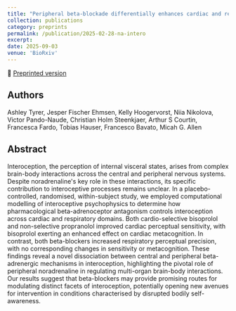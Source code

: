 ```yaml
---
title: "Peripheral beta-blockade differentially enhances cardiac and respiratory interoception"
collection: publications
category: preprints
permalink: /publication/2025-02-28-na-intero
excerpt:
date: 2025-09-03
venue: 'BioRxiv'
---
```


<!--more-->

📄 [Preprinted version](https://www.biorxiv.org/content/10.1101/2025.02.28.640776v1) <br>

## Authors
Ashley Tyrer, Jesper Fischer Ehmsen, Kelly Hoogervorst, Niia Nikolova, Victor Pando-Naude, Christian Holm Steenkjaer, Arthur S Courtin, Francesca Fardo, Tobias Hauser, Francesco Bavato, Micah G. Allen

## Abstract
Interoception, the perception of internal visceral states, arises from complex brain-body interactions across the central and peripheral nervous systems. Despite noradrenaline's key role in these interactions, its specific contribution to interoceptive processes remains unclear. In a placebo-controlled, randomised, within-subject study, we employed computational modelling of interoceptive psychophysics to determine how pharmacological beta-adrenoceptor antagonism controls interoception across cardiac and respiratory domains. Both cardio-selective bisoprolol and non-selective propranolol improved cardiac perceptual sensitivity, with bisoprolol exerting an enhanced effect on cardiac metacognition. In contrast, both beta-blockers increased respiratory perceptual precision, with no corresponding changes in sensitivity or metacognition. These findings reveal a novel dissociation between central and peripheral beta-adrenergic mechanisms in interoception, highlighting the pivotal role of peripheral noradrenaline in regulating multi-organ brain-body interactions. Our results suggest that beta-blockers may provide promising routes for modulating distinct facets of interoception, potentially opening new avenues for intervention in conditions characterised by disrupted bodily self-awareness.
